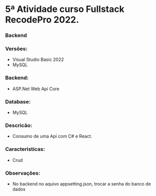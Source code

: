 # 5ª Atividade curso Fullstack RecodePro 2022.

### Backend

### Versões:
+ Visual Studio Basic 2022
+ MySQL

### Backend:
+ ASP.Net Web Api Core

### Database:
+ MySQL 

### Descricão:
+ Consumo de uma Api com C# e React. 

### Caracteristicas:
+ Crud

### Observações:
+ No backend no aquivo appsetting.json, trocar a senha do banco de dados
